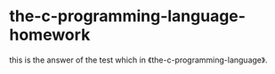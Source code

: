 # the-c-programming-language-homework

this is the answer of the test which in 《the-c-programming-language》.

